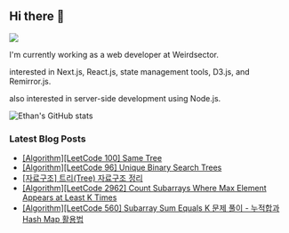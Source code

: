 ## Hi there 👋
<a href="https://steadyg.tistory.com/" target="_blank"><img src="https://img.shields.io/badge/BLOG-000000?style=flat&logo=tistory&logoColor=ffffff"/></a>

I'm currently working as a web developer at Weirdsector.

interested in Next.js, React.js, state management tools, D3.js, and Remirror.js.


also interested in server-side development using Node.js.

![Ethan's GitHub stats](https://github-readme-stats.vercel.app/api?username=ethandeveloper2&theme=dark&show_icons=true)
<!--
**ethandeveloper2/ethandeveloper2** is a ✨ _special_ ✨ repository because its `README.md` (this file) appears on your GitHub profile.

Here are some ideas to get you started:

- 🔭 I’m currently working on ...
- 🌱 I’m currently learning ...
- 👯 I’m looking to collaborate on ...
- 🤔 I’m looking for help with ...
- 💬 Ask me about ...
- 📫 How to reach me: ...
- 😄 Pronouns: ...
- ⚡ Fun fact: ...
-->
### Latest Blog Posts

- [[Algorithm][LeetCode 100] Same Tree](https://steadyg.tistory.com/81)
- [[Algorithm][LeetCode 96] Unique Binary Search Trees](https://steadyg.tistory.com/80)
- [[자료구조] 트리(Tree) 자료구조 정리](https://steadyg.tistory.com/79)
- [[Algorithm][LeetCode 2962] Count Subarrays Where Max Element Appears at Least K Times](https://steadyg.tistory.com/78)
- [[Algorithm][LeetCode 560] Subarray Sum Equals K 문제 풀이 - 누적합과 Hash Map 활용법](https://steadyg.tistory.com/77)

